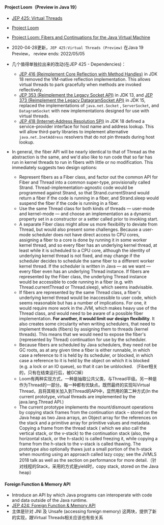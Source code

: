 #### Project Loom（Preview in Java 19）

- [JEP 425: Virtual Threads](https://openjdk.java.net/jeps/425)
- [Project Loom](https://wiki.openjdk.java.net/display/loom)
- [Project Loom: Fibers and Continuations for the Java Virtual Machine](http://cr.openjdk.java.net/~rpressler/loom/Loom-Proposal.html)
- 2020-04-28更新，`JEP 425:Virtual Threads (Preview)` 在Java 19 Preview， review ends: 2022/05/05

- 几个值得单独拉出来的改动(在JEP 425 - Dependencies)：
    - [JEP 416 (Reimplement Core Reflection with Method Handles)](https://openjdk.java.net/jeps/416) in JDK 18 removed the VM-native reflection implementation.
      This allows virtual threads to park gracefully when methods are invoked reflectively.
    - [JEP 353 (Reimplement the Legacy Socket API)](https://openjdk.java.net/jeps/353) in JDK 13,
      and [JEP 373 (Reimplement the Legacy DatagramSocket API)](https://openjdk.java.net/jeps/373) in JDK 15, replaced the implementations of `java.net.Socket`
      , `ServerSocket`, and `DatagramSocket` with new implementations designed for use with virtual threads.
    - [JEP 418 (Internet-Address Resolution SPI)](https://openjdk.java.net/jeps/418) in JDK 18 defined a service-provider interface for host name and address
      lookup. This will allow third-party libraries to implement alternative `java.net.InetAddress` resolvers that do not pin threads during host lookup.

- In general, the fiber API will be nearly identical to that of Thread as the abstraction is the same, and we'd also like to run code that so far has run in
  kernel threads to run in fibers with little or no modification. This immediately suggests two design options:
    - Represent fibers as a Fiber class, and factor out the common API for Fiber and Thread into a common super-type, provisionally called Strand.
      Thread-implementation-agnostic code would be programmed against Strand, so that Strand.currentStrand would return a fiber if the code is running in a
      fiber, and Strand.sleep would suspend the fiber if the code is running in a fiber.
    - Use the same Thread class for both kinds of threads — user-mode and kernel-mode — and choose an implementation as a dynamic property set in a constructor
      or a setter called prior to invoking start.
    - A separate Fiber class might allow us more flexibility to deviate from Thread, but would also present some challenges. Because a user-mode scheduler does
      not have direct access to CPU cores, assigning a fiber to a core is done by running it in some worker kernel thread, and so every fiber has an underlying
      kernel thread, at least while it is scheduled to a CPU core, although the identity of underlying kernel thread is not fixed, and may change if the
      scheduler decides to schedule the same fiber to a different worker kernel thread. If the scheduler is written in Java — as we want — every fiber even has
      an underlying Thread instance. If fibers are represented by the Fiber class, the underlying Thread instance would be accessible to code running in a
      fiber (e.g. with Thread.currentThread or Thread.sleep), which seems inadvisable.
    - If fibers are represented by the same Thread class, a fiber's underlying kernel thread would be inaccessible to user code, which seems reasonable but has
      a number of implications. For one, it would require more work in the JVM, which makes heavy use of the Thread class, and would need to be aware of a
      possible fiber implementation. **For another, it would limit our design flexibility**. It also creates some circularity when writing schedulers, that need
      to
      implement threads (fibers) by assigning them to threads (kernel threads). This means that we would need to expose the fiber's (represented by Thread)
      continuation for use by the scheduler.
    - Because fibers are scheduled by Java schedulers, they need not be GC roots, as at any given time a fiber is either runnable, in which case a reference to
      it is held by its scheduler, or blocked, in which case a reference to it is held by the object on which it is blocked (e.g. a lock or an IO queue), so
      that it can be unblocked. （Fiber相关的，只有在结束运行后，被GC掉）
    - Loom有两种实现方式，一种是抽取公共父类，与Thread平级。另一种是作为Thread的一部分。每一种都有优缺点。既然最终的实现叫Virtual Thread，且将其相关加入到Thread的API中，显然用的第二种方式(In the current prototype, virtual threads
      are implemented by the java.lang.Thread API.)
    - The current prototype implements the mount/dismount operations by copying stack frames from the continuation stack – stored on the Java heap as two Java
      arrays, an Object array for the references on the stack and a primitive array for primitive values and metadata. Copying a frame from the thread stack (
      which we also call the vertical stack, or the v-stack) to the continuation stack (also, the horizontal stack, or the h-stack) is called freezing it, while
      copying a frame from the h-stack to the v-stack is called thawing. The prototype also optionally thaws just a small portion of the h-stack when mounting
      using an approach called lazy copy; see the JVMLS 2018 talk as well as the section on performance for more detail.（针对线程的Stack，采用的方式是yield时，copy stack,
      stored on the Java heap）

#### Foreign Function & Memory API

- Introduce an API by which Java programs can interoperate with code and data outside of the Java runtime.
- [JEP 424: Foreign Function & Memory API](https://openjdk.java.net/jeps/424)
- 主体是针对 JNI 及 Unsafe (accessing foreign memory) 这两块，提供了新的实现，跟Virtual Threads相关应该也有些关系
